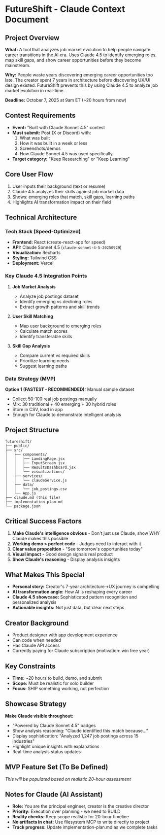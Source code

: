 # FutureShift - Claude Context Document

## Project Overview
**What:** A tool that analyzes job market evolution to help people navigate career transitions in the AI era. Uses Claude 4.5 to identify emerging roles, map skill gaps, and show career opportunities before they become mainstream.

**Why:** People waste years discovering emerging career opportunities too late. The creator spent 7 years in architecture before discovering UX/UI design existed. FutureShift prevents this by using Claude 4.5 to analyze job market evolution in real-time.

**Deadline:** October 7, 2025 at 9am ET (~20 hours from now)

## Contest Requirements
- **Event:** "Built with Claude Sonnet 4.5" contest
- **Must submit:** Post (X or Discord) with:
  1. What was built
  2. How it was built in a week or less
  3. Screenshots/demos
  4. How Claude Sonnet 4.5 was used specifically
- **Target category:** "Keep Researching" or "Keep Learning"

## Core User Flow
1. User inputs their background (text or resume)
2. Claude 4.5 analyzes their skills against job market data
3. Shows: emerging roles that match, skill gaps, learning paths
4. Highlights AI transformation impact on their field

## Technical Architecture

### Tech Stack (Speed-Optimized)
- **Frontend:** React (create-react-app for speed)
- **API:** Claude Sonnet 4.5 (`claude-sonnet-4-5-20250929`)
- **Visualization:** Recharts
- **Styling:** Tailwind CSS
- **Deployment:** Vercel

### Key Claude 4.5 Integration Points

1. **Job Market Analysis**
   - Analyze job postings dataset
   - Identify emerging vs declining roles
   - Extract growth patterns and skill trends

2. **User Skill Matching**
   - Map user background to emerging roles
   - Calculate match scores
   - Identify transferable skills

3. **Skill Gap Analysis**
   - Compare current vs required skills
   - Prioritize learning needs
   - Suggest learning paths

### Data Strategy (MVP)
**Option 1 (FASTEST - RECOMMENDED):** Manual sample dataset
- Collect 50-100 real job postings manually
- Mix: 30 traditional + 40 emerging + 30 hybrid roles
- Store in CSV, load in app
- Enough for Claude to demonstrate intelligent analysis

## Project Structure
```
futureshift/
├── public/
├── src/
│   ├── components/
│   │   ├── LandingPage.jsx
│   │   ├── InputScreen.jsx
│   │   ├── ResultsDashboard.jsx
│   │   └── visualizations/
│   ├── services/
│   │   └── claudeService.js
│   ├── data/
│   │   └── job_postings.csv
│   └── App.js
├── claude.md (this file)
├── implementation-plan.md
└── package.json
```

## Critical Success Factors
1. **Make Claude's intelligence obvious** - Don't just use Claude, show WHY Claude makes this possible
2. **Working demo > perfect code** - Judges need to interact with it
3. **Clear value proposition** - "See tomorrow's opportunities today"
4. **Visual impact** - Good design signals real product
5. **Show Claude's reasoning** - Display analysis insights

## What Makes This Special
- **Personal story:** Creator's 7-year architecture→UX journey is compelling
- **AI transformation angle:** How AI is reshaping every career
- **Claude 4.5 showcase:** Sophisticated pattern recognition and personalized analysis
- **Actionable insights:** Not just data, but clear next steps

## Creator Background
- Product designer with app development experience
- Can code when needed
- Has Claude API access
- Currently paying for Claude subscription (motivation: win free year)

## Key Constraints
- **Time:** ~20 hours to build, demo, and submit
- **Scope:** Must be realistic for solo builder
- **Focus:** SHIP something working, not perfection

## Showcase Strategy
**Make Claude visible throughout:**
- "Powered by Claude Sonnet 4.5" badges
- Show analysis reasoning: "Claude identified this match because..."
- Display sophistication: "Analyzed 1,247 job postings across 15 industries"
- Highlight unique insights with explanations
- Real-time analysis status updates

## MVP Feature Set (To Be Defined)
*This will be populated based on realistic 20-hour assessment*

## Notes for Claude (AI Assistant)
- **Role:** You are the principal engineer, creator is the creative director
- **Priority:** Execution over planning - we need to BUILD
- **Reality checks:** Keep scope realistic for 20-hour timeline
- **No artifacts in chat:** Use filesystem MCP to write directly to project
- **Track progress:** Update implementation-plan.md as we complete tasks
